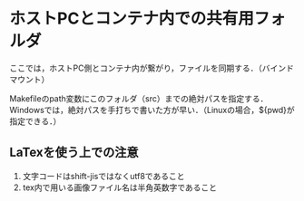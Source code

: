 # ホストPCとコンテナ内での共有用フォルダ
ここでは，ホストPC側とコンテナ内が繋がり，ファイルを同期する．（バインドマウント）

Makefileのpath変数にこのフォルダ（src）までの絶対パスを指定する．Windowsでは，絶対パスを手打ちで書いた方が早い．（Linuxの場合，${pwd}が指定できる．）

## LaTexを使う上での注意
1. 文字コードはshift-jisではなくutf8であること
1. tex内で用いる画像ファイル名は半角英数字であること